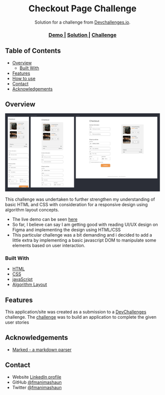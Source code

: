 <!-- Please update value in the {}  -->

<h1 align="center">Checkout Page Challenge</h1>

<div align="center">
   Solution for a challenge from  <a href="http://devchallenges.io" target="_blank">Devchallenges.io</a>.
</div>

<div align="center">
  <h3>
    <a href="https://fmanimashaun.com/projects/devchallenges.io/checkout-page-challenge/">
      Demo
    </a>
    <span> | </span>
    <a href="https://github.com/fmanimashaun/Personal-Portfolio/tree/main/Main/Projects/devchallenges.io/checkout-page-challenge">
      Solution
    </a>
    <span> | </span>
    <a href="https://devchallenges.io/challenges/0J1NxxGhOUYVqihwegfO">
      Challenge
    </a>
  </h3>
</div>

<!-- TABLE OF CONTENTS -->

## Table of Contents

- [Overview](#overview)
  - [Built With](#built-with)
- [Features](#features)
- [How to use](#how-to-use)
- [Contact](#contact)
- [Acknowledgements](#acknowledgements)

<!-- OVERVIEW -->

## Overview

![screenshot](final_screenshot.png)

This challenge was undertaken to further strengthen my understanding of basic HTML and CSS with consideration for a responsive design using algorithm layout concepts.

- The live demo can be seen [here](https://fmanimashaun.com/projects/devchallenges.io/checkout-page-challenge/)
- So far, I believe can say I am getting good with reading UI/UX design on Figma and implementing the design using HTML/CSS
- This particular challenge was a bit demanding and i decided to add a little extra by implementing a basic javascript DOM to manipulate some elements based on user interaction.

### Built With

<!-- This section should list any major frameworks that you built your project using. Here are a few examples.-->

- [HTML](https://developer.mozilla.org/en-US/docs/Web/HTML)
- [CSS](https://developer.mozilla.org/en-US/docs/Web/CSS)
- [javaScript](https://developer.mozilla.org/en-US/docs/Web/JavaScript)
- [Algorithm Layout](https://every-layout.dev/)

## Features

<!-- List the features of your application or follow the template. Don't share the Figma file here :) -->


This application/site was created as a submission to a [DevChallenges](https://devchallenges.io/challenges) challenge. The [challenge](https://devchallenges.io/challenges/0J1NxxGhOUYVqihwegfO) was to build an application to complete the given user stories

## Acknowledgements

<!-- This section should list any articles or add-ons/plugins that help you to complete the project. This is optional but it will help you in the future. For example -->
- [Marked - a markdown parser](https://github.com/chjj/marked)

## Contact

- Website [LinkedIn profile](https://www.linkedin.com/in/fmanimashaun/)
- GitHub [@fmanimashaun](https://{github.com/your-usermame})
- Twitter [@fmanimashaun](https://twitter.com/fmanimashaun)

